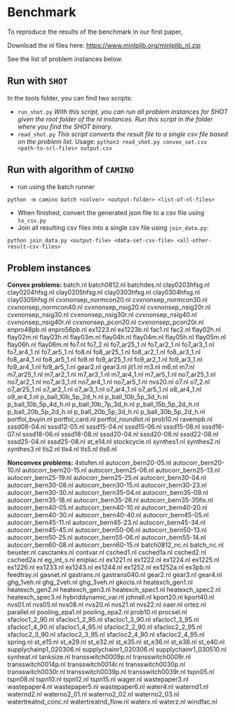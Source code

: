 # Benchmark

To reproduce the results of the benchmark in our first paper, 

Download the nl files here: https://www.minlplib.org/minlplib_nl.zip 

See the list of problem instances below.

## Run with `SHOT`

In the tools folder, you can find two scripts:

- `run_shot.py`
  *With this script, you can run all problem instances for SHOT given the root folder of the nl instances. Run this script in the folder where you find the SHOT binary.*
- `read_shot.py`
  *This script converts the result file to a single csv file based on the problem list.*
  Usage: `python3 read_shot.py convex_set.csv <path-to-srl-files> output.csv`

## Run with algorithm of `CAMINO`

- run using the batch runner
```
python -m camino batch <solver> <output-folder> <list-of-nl-files>
```
- When finished, convert the generated json file to a csv file using `to_csv.py`
- Join all resulting csv files into a single csv file using `join_data.py`:
```
python join_data.py <output-file> <data-set-csv-file> <all-other-result-csv-files>
```

## Problem instances

**Convex problems:**
batch.nl batch0812.nl batchdes.nl clay0203hfsg.nl clay0204hfsg.nl clay0205hfsg.nl clay0303hfsg.nl clay0304hfsg.nl clay0305hfsg.nl cvxnonsep_normcon20.nl cvxnonsep_normcon30.nl cvxnonsep_normcon40.nl cvxnonsep_nsig20.nl cvxnonsep_nsig20r.nl cvxnonsep_nsig30.nl cvxnonsep_nsig30r.nl cvxnonsep_nsig40.nl cvxnonsep_nsig40r.nl cvxnonsep_pcon20.nl cvxnonsep_pcon20r.nl enpro48pb.nl enpro56pb.nl ex1223.nl ex1223b.nl fac1.nl fac2.nl flay02h.nl flay02m.nl flay03h.nl flay03m.nl flay04h.nl flay04m.nl flay05h.nl flay05m.nl flay06h.nl flay06m.nl fo7.nl fo7_2.nl fo7_ar25_1.nl fo7_ar2_1.nl fo7_ar3_1.nl fo7_ar4_1.nl fo7_ar5_1.nl fo8.nl fo8_ar25_1.nl fo8_ar2_1.nl fo8_ar3_1.nl fo8_ar4_1.nl fo8_ar5_1.nl fo9.nl fo9_ar25_1.nl fo9_ar2_1.nl fo9_ar3_1.nl fo9_ar4_1.nl fo9_ar5_1.nl gear2.nl gear3.nl jit1.nl m3.nl m6.nl m7.nl m7_ar25_1.nl m7_ar2_1.nl m7_ar3_1.nl m7_ar4_1.nl m7_ar5_1.nl no7_ar25_1.nl no7_ar2_1.nl no7_ar3_1.nl no7_ar4_1.nl no7_ar5_1.nl nvs20.nl o7.nl o7_2.nl o7_ar25_1.nl o7_ar2_1.nl o7_ar3_1.nl o7_ar4_1.nl o7_ar5_1.nl o8_ar4_1.nl o9_ar4_1.nl p_ball_10b_5p_2d_h.nl p_ball_10b_5p_3d_h.nl p_ball_10b_5p_4d_h.nl p_ball_10b_7p_3d_h.nl p_ball_15b_5p_2d_h.nl p_ball_20b_5p_2d_h.nl p_ball_20b_5p_3d_h.nl p_ball_30b_5p_2d_h.nl portfol_buyin.nl portfol_card.nl portfol_roundlot.nl prob10.nl ravempb.nl sssd08-04.nl sssd12-05.nl sssd15-04.nl sssd15-06.nl sssd15-08.nl sssd16-07.nl sssd18-06.nl sssd18-08.nl sssd20-04.nl sssd20-08.nl sssd22-08.nl sssd25-04.nl sssd25-08.nl st_e14.nl stockcycle.nl synthes1.nl synthes2.nl synthes3.nl tls2.nl tls4.nl tls5.nl tls6.nl

**Nonconvex problems:**
4stufen.nl autocorr_bern20-05.nl autocorr_bern20-10.nl autocorr_bern20-15.nl autocorr_bern25-06.nl autocorr_bern25-13.nl autocorr_bern25-19.nl autocorr_bern25-25.nl autocorr_bern30-04.nl autocorr_bern30-08.nl autocorr_bern30-15.nl autocorr_bern30-23.nl autocorr_bern30-30.nl autocorr_bern35-04.nl autocorr_bern35-09.nl autocorr_bern35-18.nl autocorr_bern35-26.nl autocorr_bern35-35fix.nl autocorr_bern40-05.nl autocorr_bern40-10.nl autocorr_bern40-20.nl autocorr_bern40-30.nl autocorr_bern40-40.nl autocorr_bern45-05.nl autocorr_bern45-11.nl autocorr_bern45-23.nl autocorr_bern45-34.nl autocorr_bern45-45.nl autocorr_bern50-06.nl autocorr_bern50-13.nl autocorr_bern50-25.nl autocorr_bern55-06.nl autocorr_bern55-14.nl autocorr_bern60-08.nl autocorr_bern60-15.nl batch0812_nc.nl batch_nc.nl beuster.nl casctanks.nl contvar.nl csched1.nl csched1a.nl csched2.nl csched2a.nl eg_int_s.nl eniplac.nl ex1221.nl ex1222.nl ex1224.nl ex1225.nl ex1226.nl ex1233.nl ex1243.nl ex1244.nl ex1252.nl ex1252a.nl ex3pb.nl feedtray.nl gasnet.nl gastrans.nl gastrans040.nl gear2.nl gear3.nl gear4.nl ghg_1veh.nl ghg_2veh.nl ghg_3veh.nl gkocis.nl heatexch_gen1.nl heatexch_gen2.nl heatexch_gen3.nl heatexch_spec1.nl heatexch_spec2.nl heatexch_spec3.nl hybriddynamic_var.nl johnall.nl kport20.nl kport40.nl nvs01.nl nvs05.nl nvs08.nl nvs20.nl nvs21.nl nvs22.nl oaer.nl ortez.nl parallel.nl pooling_epa1.nl pooling_epa2.nl prob10.nl procsel.nl sfacloc1_2_90.nl sfacloc1_2_95.nl sfacloc1_3_90.nl sfacloc1_3_95.nl sfacloc1_4_90.nl sfacloc1_4_95.nl sfacloc2_2_90.nl sfacloc2_2_95.nl sfacloc2_3_90.nl sfacloc2_3_95.nl sfacloc2_4_90.nl sfacloc2_4_95.nl spring.nl st_e15.nl st_e29.nl st_e32.nl st_e35.nl st_e36.nl st_e38.nl st_e40.nl supplychainp1_020306.nl supplychainr1_020306.nl supplychainr1_030510.nl synheat.nl tanksize.nl transswitch0009p.nl transswitch0009r.nl transswitch0014p.nl transswitch0014r.nl transswitch0030p.nl transswitch0030r.nl transswitch0039p.nl transswitch0039r.nl tspn05.nl tspn08.nl tspn10.nl tspn12.nl tspn15.nl wager.nl wastepaper3.nl wastepaper4.nl wastepaper5.nl wastepaper6.nl water4.nl waternd1.nl waternd2.nl waterno2_01.nl waterno2_02.nl waterno2_03.nl watertreatnd_conc.nl watertreatnd_flow.nl waterx.nl waterz.nl windfac.nl
